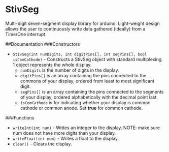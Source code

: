 # StivSeg
Multi-digit seven-segment display library for arduino.  Light-weight design allows the user to continuously write data gathered (ideally) from a TimerOne interrupt.

##Documentation
###Constructors
* `StivSeg(int numDigits, int digitPins[], int segPins[], bool isComCathode)` \- Constructs a StivSeg object with standard multiplexing.  1 object represents the whole display.
  * `numDigits` is the number of digits in the display.
  * `digitPins[]` is an array containing the pins connected to the commons of your display, ordered from least to most significant digit.
  * `segPins[]` is an array containing the pins connected to the segments of your display, ordered alphabetically with the decimal point last.
  * `isComCathode` is for indicating whether your display is common cathode or common anode.  Set **true** for common cathode.

###Functions
* `writeInt(int num)` \- Writes an integer to the display.  NOTE: make sure num does not have more digits than your display.
* `writeFloat(int num)` \- Writes a float to the display.
* `clear()` \- Clears the display.
